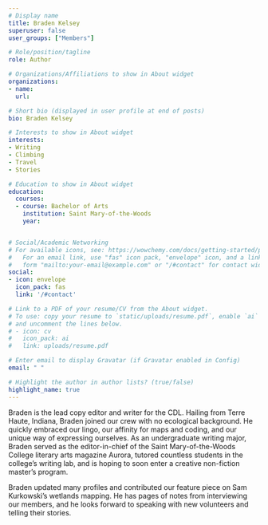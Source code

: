 ```yaml
---
# Display name
title: Braden Kelsey
superuser: false
user_groups: ["Members"]

# Role/position/tagline
role: Author

# Organizations/Affiliations to show in About widget
organizations:
- name: 
  url: 

# Short bio (displayed in user profile at end of posts)
bio: Braden Kelsey

# Interests to show in About widget
interests:
- Writing
- Climbing
- Travel
- Stories

# Education to show in About widget
education:
  courses:
  - course: Bachelor of Arts
    institution: Saint Mary-of-the-Woods
    year: 


# Social/Academic Networking
# For available icons, see: https://wowchemy.com/docs/getting-started/page-builder/#icons
#   For an email link, use "fas" icon pack, "envelope" icon, and a link in the
#   form "mailto:your-email@example.com" or "/#contact" for contact widget.
social:
- icon: envelope
  icon_pack: fas
  link: '/#contact'

# Link to a PDF of your resume/CV from the About widget.
# To use: copy your resume to `static/uploads/resume.pdf`, enable `ai` icons in `params.toml`,
# and uncomment the lines below.
# - icon: cv
#   icon_pack: ai
#   link: uploads/resume.pdf

# Enter email to display Gravatar (if Gravatar enabled in Config)
email: " "

# Highlight the author in author lists? (true/false)
highlight_name: true
---
```


Braden is the lead copy editor and writer for the CDL. Hailing from Terre Haute, Indiana, Braden joined our crew with no ecological background. He quickly embraced our lingo, our affinity for maps and coding, and our unique way of expressing ourselves. As an undergraduate writing major, Braden served as the editor-in-chief of the Saint Mary-of-the-Woods College literary arts magazine Aurora, tutored countless students in the college’s writing lab, and is hoping to soon enter a creative non-fiction master’s program.  

Braden updated many profiles and contributed our feature piece on Sam Kurkowski’s wetlands mapping. He has pages of notes from interviewing our members, and he looks forward to speaking with new volunteers and telling their stories. 


